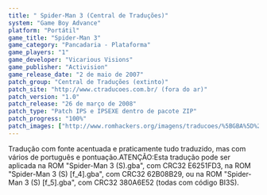 ```yaml
---
title: " Spider-Man 3 (Central de Traduções)"
system: "Game Boy Advance"
platform: "Portátil"
game_title: "Spider-Man 3"
game_category: "Pancadaria - Plataforma"
game_players: "1"
game_developer: "Vicarious Visions"
game_publisher: "Activision"
game_release_date: "2 de maio de 2007"
patch_group: "Central de Traduções (extinto)"
patch_site: "http://www.ctraducoes.com.br/ (fora do ar)"
patch_version: "1.0"
patch_release: "26 de março de 2008"
patch_type: "Patch IPS e IPSEXE dentro de pacote ZIP"
patch_progress: "100%"
patch_images: ["http://www.romhackers.org/imagens/traducoes/%5BGBA%5D%20Spider-Man%203%20-%20Central%20de%20Tradu%C3%A7%C3%B5es%20-%201.png","http://www.romhackers.org/imagens/traducoes/%5BGBA%5D%20Spider-Man%203%20-%20Central%20de%20Tradu%C3%A7%C3%B5es%20-%202.png","http://www.romhackers.org/imagens/traducoes/%5BGBA%5D%20Spider-Man%203%20-%20Central%20de%20Tradu%C3%A7%C3%B5es%20-%203.png"]
---
```

Tradução com fonte acentuada e praticamente tudo traduzido, mas com vários de português e pontuação.ATENÇÃO:Esta tradução pode ser aplicada na ROM "Spider-Man 3 (S).gba", com CRC32 E6251FD3, na ROM "Spider-Man 3 (S) [f_4].gba", com CRC32 62B08B29, ou na ROM "Spider-Man 3 (S) [f_5].gba", com CRC32 380A6E52 (todas com código BI3S).